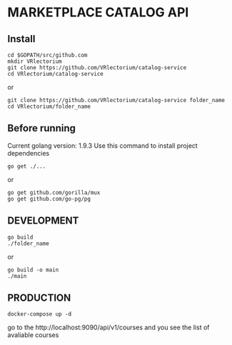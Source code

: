 # MARKETPLACE CATALOG API
## Install
```
cd $GOPATH/src/github.com
mkdir VRlectorium
git clone https://github.com/VRlectorium/catalog-service
cd VRlectorium/catalog-service
```
or
```
git clone https://github.com/VRlectorium/catalog-service folder_name
cd VRlectorium/folder_name
```
## Before running
Current golang version: 1.9.3
Use this command to install project dependencies
```
go get ./...
```
or
```
go get github.com/gorilla/mux
go get github.com/go-pg/pg
```
## DEVELOPMENT
```
go build
./folder_name
```
or
```
go build -o main
./main
```
## PRODUCTION
```
docker-compose up -d
```
go to the http://localhost:9090/api/v1/courses and you see the list of avaliable courses